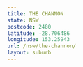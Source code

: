 ```yaml
---
title: THE CHANNON
state: NSW
postcode: 2480
latitude: -28.706486
longitude: 153.25943
url: /nsw/the-channon/
layout: suburb
---
```

